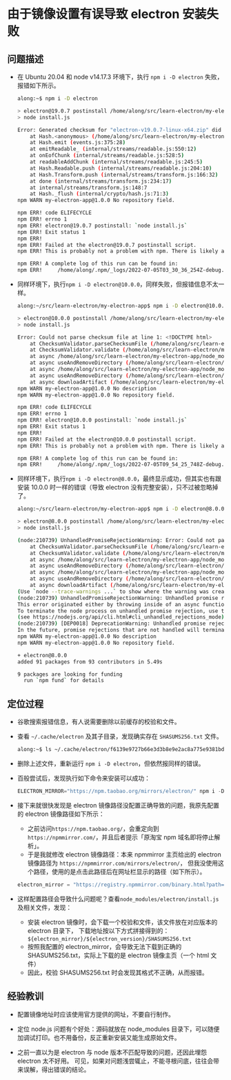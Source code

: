 # 由于镜像设置有误导致 electron 安装失败

## 问题描述

- 在 Ubuntu 20.04 和 node v14.17.3 环境下，执行 `npm i -D electron` 失败，报错如下所示。

  ```sh
  along:~$ npm i -D electron

  > electron@19.0.7 postinstall /home/along/src/learn-electron/my-electron-app/node_modules/electron
  > node install.js

  Error: Generated checksum for "electron-v19.0.7-linux-x64.zip" did not match expected checksum.
      at Hash.<anonymous> (/home/along/src/learn-electron/my-electron-app/node_modules/sumchecker/index.js:133:20)
      at Hash.emit (events.js:375:28)
      at emitReadable_ (internal/streams/readable.js:550:12)
      at onEofChunk (internal/streams/readable.js:528:5)
      at readableAddChunk (internal/streams/readable.js:245:5)
      at Hash.Readable.push (internal/streams/readable.js:204:10)
      at Hash.Transform.push (internal/streams/transform.js:166:32)
      at done (internal/streams/transform.js:234:17)
      at internal/streams/transform.js:148:7
      at Hash._flush (internal/crypto/hash.js:71:3)
  npm WARN my-electron-app@1.0.0 No repository field.

  npm ERR! code ELIFECYCLE
  npm ERR! errno 1
  npm ERR! electron@19.0.7 postinstall: `node install.js`
  npm ERR! Exit status 1
  npm ERR!
  npm ERR! Failed at the electron@19.0.7 postinstall script.
  npm ERR! This is probably not a problem with npm. There is likely additional logging output above.

  npm ERR! A complete log of this run can be found in:
  npm ERR!     /home/along/.npm/_logs/2022-07-05T03_30_36_254Z-debug.log
  ```

- 同样环境下，执行`npm i -D electron@10.0.0`，同样失败，但报错信息不太一样。

  ```sh
  along:~/src/learn-electron/my-electron-app$ npm i -D electron@10.0.0

  > electron@10.0.0 postinstall /home/along/src/learn-electron/my-electron-app/node_modules/electron
  > node install.js

  Error: Could not parse checksum file at line 1: <!DOCTYPE html>
      at ChecksumValidator.parseChecksumFile (/home/along/src/learn-electron/my-electron-app/node_modules/sumchecker/index.js:83:15)
      at ChecksumValidator.validate (/home/along/src/learn-electron/my-electron-app/node_modules/sumchecker/index.js:106:10)
      at async /home/along/src/learn-electron/my-electron-app/node_modules/@electron/get/dist/cjs/index.js:110:21
      at async useAndRemoveDirectory (/home/along/src/learn-electron/my-electron-app/node_modules/@electron/get/dist/cjs/utils.js:10:18)
      at async /home/along/src/learn-electron/my-electron-app/node_modules/@electron/get/dist/cjs/index.js:75:13
      at async useAndRemoveDirectory (/home/along/src/learn-electron/my-electron-app/node_modules/@electron/get/dist/cjs/utils.js:10:18)
      at async downloadArtifact (/home/along/src/learn-electron/my-electron-app/node_modules/@electron/get/dist/cjs/index.js:65:12)
  npm WARN my-electron-app@1.0.0 No description
  npm WARN my-electron-app@1.0.0 No repository field.

  npm ERR! code ELIFECYCLE
  npm ERR! errno 1
  npm ERR! electron@10.0.0 postinstall: `node install.js`
  npm ERR! Exit status 1
  npm ERR!
  npm ERR! Failed at the electron@10.0.0 postinstall script.
  npm ERR! This is probably not a problem with npm. There is likely additional logging output above.

  npm ERR! A complete log of this run can be found in:
  npm ERR!     /home/along/.npm/_logs/2022-07-05T09_54_25_748Z-debug.log
  ```

- 同样环境下，执行`npm i -D electron@8.0.0`，最终显示成功，但其实也有跟安装 10.0.0 时一样的错误（导致 electron 没有完整安装），只不过被忽略掉了。

  ```sh
  along:~/src/learn-electron/my-electron-app$ npm i -D electron@8.0.0

  > electron@8.0.0 postinstall /home/along/src/learn-electron/my-electron-app/node_modules/electron
  > node install.js

  (node:210739) UnhandledPromiseRejectionWarning: Error: Could not parse checksum file at line 1: <!DOCTYPE html>
      at ChecksumValidator.parseChecksumFile (/home/along/src/learn-electron/my-electron-app/node_modules/sumchecker/index.js:83:15)
      at ChecksumValidator.validate (/home/along/src/learn-electron/my-electron-app/node_modules/sumchecker/index.js:106:10)
      at async /home/along/src/learn-electron/my-electron-app/node_modules/@electron/get/dist/cjs/index.js:110:21
      at async useAndRemoveDirectory (/home/along/src/learn-electron/my-electron-app/node_modules/@electron/get/dist/cjs/utils.js:10:18)
      at async /home/along/src/learn-electron/my-electron-app/node_modules/@electron/get/dist/cjs/index.js:75:13
      at async useAndRemoveDirectory (/home/along/src/learn-electron/my-electron-app/node_modules/@electron/get/dist/cjs/utils.js:10:18)
      at async downloadArtifact (/home/along/src/learn-electron/my-electron-app/node_modules/@electron/get/dist/cjs/index.js:65:12)
  (Use `node --trace-warnings ...` to show where the warning was created)
  (node:210739) UnhandledPromiseRejectionWarning: Unhandled promise rejection.
  This error originated either by throwing inside of an async function without a catch block, or by rejecting a promise which was not handled with .catch().
  To terminate the node process on unhandled promise rejection, use the CLI flag `--unhandled-rejections=strict`
  (see https://nodejs.org/api/cli.html#cli_unhandled_rejections_mode). (rejection id: 1)
  (node:210739) [DEP0018] DeprecationWarning: Unhandled promise rejections are deprecated.
  In the future, promise rejections that are not handled will terminate the Node.js process with a non-zero exit code.
  npm WARN my-electron-app@1.0.0 No description
  npm WARN my-electron-app@1.0.0 No repository field.

  + electron@8.0.0
  added 91 packages from 93 contributors in 5.49s

  9 packages are looking for funding
    run `npm fund` for details
  ```

## 定位过程

- 谷歌搜索报错信息，有人说需要删除以前缓存的校验和文件。

- 查看 `~/.cache/electron` 及其子目录，发现确实存在 `SHASUMS256.txt` 文件。

  ```sh
  along:~$ ls ~/.cache/electron/f6139e9727b66e3d3b8e9e2ac8a775e9381bda182d92ed1137ad233ae1c4003c/SHASUMS256.txt
  ```

- 删除上述文件，重新运行 `npm i -D electron`，但依然报同样的错误。

- 百般尝试后，发现执行如下命令来安装可以成功：

  ```js
  ELECTRON_MIRROR="https://npm.taobao.org/mirrors/electron/" npm i -D electron@10.0.0
  ```

- 接下来就很快发现是 electron 镜像路径没配置正确导致的问题，我原先配置的 electron 镜像路径如下所示：
  - 之前访问`https://npm.taobao.org/`，会重定向到`https://npmmirror.com/`，并且后者提示「原淘宝 npm 域名即将停止解析」。
  - 于是我就修改 electron 镜像路径：本来 npmmirror 主页给出的 electron 镜像路径为 `https://npmmirror.com/mirrors/electron/`，
    但我没使用这个路径，使用的是点击此路径后在网址栏显示的路径（如下所示）。

  ```js
  electron_mirror = "https://registry.npmmirror.com/binary.html?path=electron/"
  ```

- 这样配置路径会导致什么问题呢？查看`node_modules/electron/install.js`及相关文件，发现：
  - 安装 electron 镜像时，会下载一个校验和文件，该文件放在对应版本的 electron 目录下，
    下载地址按以下方式拼接得到的： `${electron_mirror}/${electron_version}/SHASUMS256.txt`
  - 按照我配置的 electron_mirror，会导致无法下载到正确的 SHASUMS256.txt，实际上下载的是 electron 镜像主页（一个 html 文件）
  - 因此，校验 SHASUMS256.txt 时会发现其格式不正确，从而报错。

## 经验教训

- 配置镜像地址时应该使用官方提供的网址，不要自行制作。

- 定位 node.js 问题有个好处：源码就放在 node_modules 目录下，可以随便加调试打印。也不用备份，反正重新安装又能生成原始文件。

- 之前一直以为是 electron 与 node 版本不匹配导致的问题，还因此埋怨 electron 太不好用。
  可见，如果对问题浅尝辄止，不能寻根问底，往往会带来误解，得出错误的结论。
